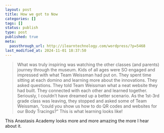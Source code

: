 ```yaml
---
layout: post
title: How we got to Now
categories: []
tags: []
status: publish
type: post
published: true
meta:
  passthrough_url: http://ilearntechnology.com/wordpress/?p=5468
last_modified_at: 2024-11-01 18:37:50
---
```


>What was truly inspiring was watching the other classes (and parents) journey through the museum. Kids of all ages were SO engaged and impressed with what Team Weissman had put on. They spent time sitting at each domino and learning more about the innovations. They asked questions. They told Team Weissman what a neat website they had built. They connected with each other and learned together. Seriously, I couldn’t have dreamed up a better scenario. As the 1st-3rd grade class was leaving, they stopped and asked some of Team Weissman, “could you show us how to do QR codes and websites for our Body Tracings?” This is what learning looks like!



This Anastasis Academy looks more and more amazing the more I hear about it.
